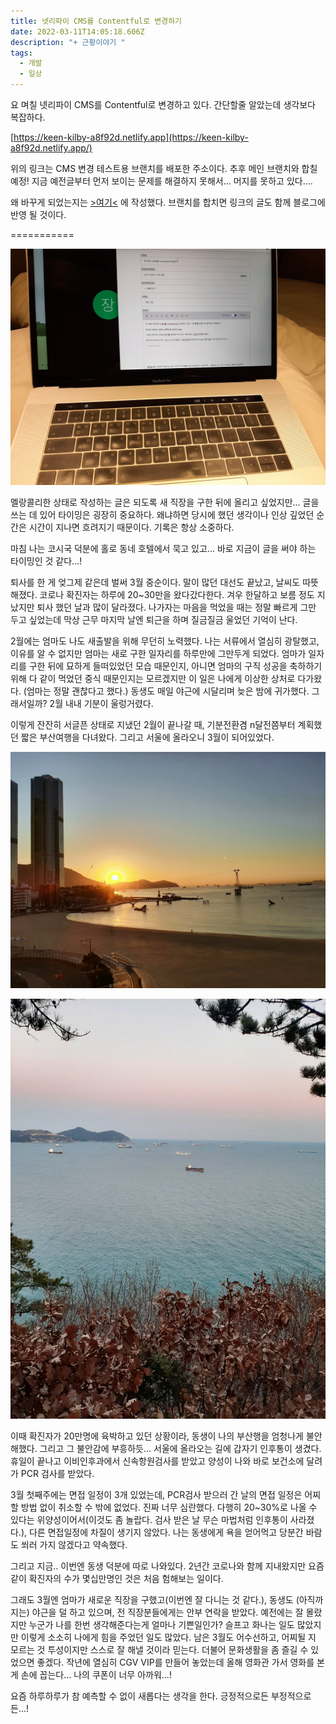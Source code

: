 ```yaml
---
title: 넷리파이 CMS를 Contentful로 변경하기
date: 2022-03-11T14:05:18.606Z
description: "+ 근황이야기 "
tags:
  - 개발
  - 일상
---
```

요 며칠 넷리파이 CMS를 Contentful로 변경하고 있다. 간단할줄 알았는데 생각보다 복잡하다. 

[https://keen-kilby-a8f92d.netlify.app](https://keen-kilby-a8f92d.netlify.app/)

위의 링크는 CMS 변경 테스트용 브랜치를 배포한 주소이다. 추후 메인 브랜치와 합칠 예정! 지금 예전글부터 먼저 보이는 문제를 해결하지 못해서... 머지를 못하고 있다.... 

왜 바꾸게 되었는지는 [\>여기<](https://keen-kilby-a8f92d.netlify.app/post21) 에 작성했다. 브랜치를 합치면 링크의 글도 함께 블로그에 반영 될 것이다.

\===========

![Photo - 2022.03.11](kakaotalk_photo_2022-03-11-23-39-05.jpeg "Photo - 2022.03.11")

멜랑콜리한 상태로 작성하는 글은 되도록 새 직장을 구한 뒤에 올리고 싶었지만... 글을 쓰는 데 있어 타이밍은 굉장히 중요하다. 왜냐하면 당시에 했던 생각이나 인상 깊었던 순간은 시간이 지나면 흐려지기 때문이다. 기록은 항상 소중하다. 

마침 나는 코시국 덕분에 홀로 동네 호텔에서 묵고 있고... 바로 지금이 글을 써야 하는 타이밍인 것 같다...!

퇴사를 한 게 엊그제 같은데 벌써 3월 중순이다. 말이 많던 대선도 끝났고, 날씨도 따뜻해졌다. 코로나 확진자는 하루에 20~30만을 왔다갔다한다. 겨우 한달하고 보름 정도 지났지만 퇴사 했던 날과 많이 달라졌다. 나가자는 마음을 먹었을 때는 정말 빠르게 그만 두고 싶었는데 막상 근무 마지막 날엔 퇴근을 하며 질금질금 울었던 기억이 난다.

2월에는 엄마도 나도 새출발을 위해 무던히 노력했다. 나는 서류에서 열심히 광탈했고, 이유를 알 수 없지만 엄마는 새로 구한 일자리를 하루만에 그만두게 되었다. 엄마가 일자리를 구한 뒤에 묘하게 들떠있었던 모습 때문인지, 아니면 엄마의 구직 성공을 축하하기 위해 다 같이 먹었던 중식 때문인지는 모르겠지만 이 일은 나에게 이상한 상처로 다가왔다. (엄마는 정말 괜찮다고 했다.) 동생도 매일 야근에 시달리며 늦은 밤에 귀가했다. 그래서일까? 2월 내내 기분이 울렁거렸다. 

이렇게 잔잔히 서글픈 상태로 지냈던 2월이 끝나갈 때, 기분전환겸 n달전쯤부터 계획했던 짧은 부산여행을 다녀왔다. 그리고 서울에 올라오니 3월이 되어있었다. 

![photo - 2022.2.28](kakaotalk_photo_2022-03-11-23-50-02.jpeg "photo - 2022.2.28")

![photo - 2022.2.28](kakaotalk_photo_2022-03-11-23-49-57.jpeg "photo - 2022.2.28")

이때 확진자가 20만명에 육박하고 있던 상황이라, 동생이 나의 부산행을 엄청나게 불안해했다. 그리고 그 불안감에 부흥하듯... 서울에 올라오는 길에 갑자기 인후통이 생겼다. 휴일이 끝나고 이비인후과에서 신속항원검사를 받았고 양성이 나와 바로 보건소에 달려가 PCR 검사를 받았다. 

3월 첫째주에는 면접 일정이 3개 있었는데, PCR검사 받으러 간 날의 면접 일정은 어찌 할 방법 없이 취소할 수 밖에 없었다. 진짜 너무 심란했다. 다행히 20~30%로 나올 수 있다는 위양성이어서(이것도 좀 놀랍다. 검사 받은 날 무슨 마법처럼 인후통이 사라졌다.), 다른 면접일정에 차질이 생기지 않았다. 나는 동생에게 욕을 얻어먹고 당분간 바람도 쐬러 가지 않겠다고 약속했다. 

그리고 지금.. 이번엔 동생 덕분에 따로 나와있다. 2년간 코로나와 함께 지내왔지만 요즘같이 확진자의 수가 몇십만명인 것은 처음 험해보는 일이다. 

그래도 3월엔 엄마가 새로운 직장을 구했고(이번엔 잘 다니는 것 같다.), 동생도 (아직까지는) 야근을 덜 하고 있으며, 전 직장분들에게는 안부 연락을 받았다. 예전에는 잘 몰랐지만 누군가 나를 한번 생각해준다는게 얼마나 기쁜일인가? 슬프고 화나는 일도 많았지만 이렇게 소소히 나에게 힘을 주었던 일도 많았다. 남은 3월도 어수선하고, 어찌될 지 모르는 것 투성이지만 스스로 잘 해낼 것이라 믿는다. 더불어 문화생활을 좀 즐길 수 있었으면 좋겠다. 작년에 열심히 CGV VIP를 만들어 놓았는데 올해 영화관 가서 영화를 본 게 손에 꼽는다... 나의 쿠폰이 너무 아까워...! 

요즘 하루하루가 참 예측할 수 없이 새롭다는 생각을 한다. 긍정적으로든 부정적으로든...!